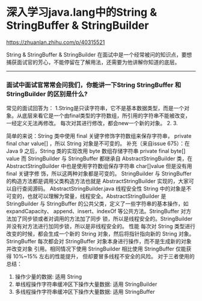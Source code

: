 # 深入学习java.lang中的String & StringBuffer & StringBuilder
https://zhuanlan.zhihu.com/p/40315521

String & StringBuffer & StringBuilder 在面试中是一个经常被问的知识点，要想捕获面试官的芳心，不能停留在了解用法，还需要为他讲解你知道的底层。

---

 ### 面试中面试官常常会问我们，你能讲一下String StringBuffer 和 StringBuilder 的区别是什么? 
 常见的面试回答为：
 1.String是只读字符串，它不是基本数据类型，而是一个对象。从底层来看它是一个由final类型的字符数组，所引用的字符串不能被改变，一经定义无法再修改。
   每次对其进行修改，都会new一个新的对象。
 2.
 3. 


简单的来说：String 类中使⽤ final 关键字修饰字符数组来保存字符串， private final char
value[] ，所以 String 对象是不可变的。
补充（来⾃issue 675）：在 Java 9 之后，String 类的实现改⽤ byte 数组存储字符串
private final byte[] value
⽽ StringBuilder 与 StringBuffer 都继承⾃ AbstractStringBuilder 类，在
AbstractStringBuilder 中也是使⽤字符数组保存字符串 char[]value 但是没有⽤ final 关键字修
饰，所以这两种对象都是可变的。
StringBuilder 与 StringBuffer 的构造⽅法都是调⽤⽗类构造⽅法也就是 AbstractStringBuilder
实现的，⼤家可以⾃⾏查阅源码。
AbstractStringBuilder.java
线程安全性
String 中的对象是不可变的，也就可以理解为常量，线程安全。AbstractStringBuilder 是
StringBuilder 与 StringBuffer 的公共⽗类，定义了⼀些字符串的基本操作，如 expandCapacity、
append、insert、indexOf 等公共⽅法。StringBuffer 对⽅法加了同步锁或者对调⽤的⽅法加了同步
锁，所以是线程安全的。StringBuilder 并没有对⽅法进⾏加同步锁，所以是⾮线程安全的。
性能
每次对 String 类型进⾏改变的时候，都会⽣成⼀个新的 String 对象，然后将指针指向新的 String
对象。StringBuffer 每次都会对 StringBuffer 对象本身进⾏操作，⽽不是⽣成新的对象并改变对象
引⽤。相同情况下使⽤ StringBuilder 相⽐使⽤ StringBuffer 仅能获得 10%~15% 左右的性能提升，
但却要冒多线程不安全的⻛险。
对于三者使⽤的总结：
1. 操作少量的数据: 适⽤ String
2. 单线程操作字符串缓冲区下操作⼤量数据: 适⽤ StringBuilder
3. 多线程操作字符串缓冲区下操作⼤量数据: 适⽤ StringBuffer

